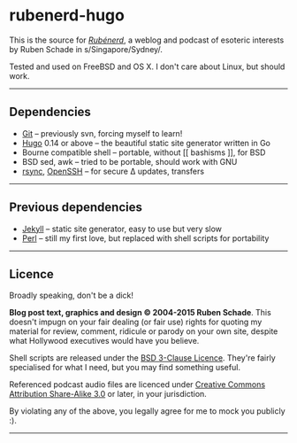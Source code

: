 # rubenerd-hugo

This is the source for *[Rubénerd](http://rubenerd.com)*, a weblog and podcast of esoteric interests by Ruben Schade in s/Singapore/Sydney/.

Tested and used on FreeBSD and OS X. I don't care about Linux, but should work.

---- 

## Dependencies
* [Git](https://git-scm.com/) – previously svn, forcing myself to learn!
* [Hugo](http://gohugo.io) 0.14 or above – the beautiful static site generator written in Go
* Bourne compatible shell – portable, without \[\[ bashisms \]\], for BSD
* BSD sed, awk – tried to be portable, should work with GNU
* [rsync](https://rsync.samba.org/), [OpenSSH](http://www.openssh.com/) – for secure ∆ updates, transfers

---- 

## Previous dependencies
* [Jekyll](http://jekyllrb.com) – static site generator, easy to use but very slow
* [Perl](http://perl.org) – still my first love, but replaced with shell scripts for portability

---- 

## Licence
Broadly speaking, don't be a dick!

**Blog post text, graphics and design © 2004-2015 Ruben Schade**. This doesn't impugn on your fair dealing (or fair use) rights for quoting my material for review, comment, ridicule or parody on your own site, despite what Hollywood executives would have you believe.

Shell scripts are released under the [BSD 3-Clause Licence](http://opensource.org/licenses/BSD-3-Clause). They're fairly specialised for what I need, but you may find something useful.

Referenced podcast audio files are licenced under [Creative Commons Attribution Share-Alike 3.0](https://creativecommons.org/licenses/by-sa/3.0/) or later, in your jurisdiction.

By violating any of the above, you legally agree for me to mock you publicly :).

---- 
